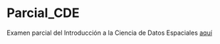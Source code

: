 # Parcial_CDE
Examen parcial del Introducción a la Ciencia de Datos Espaciales [aquí](https://nicotcv.github.io/Parcial_CDE/)
